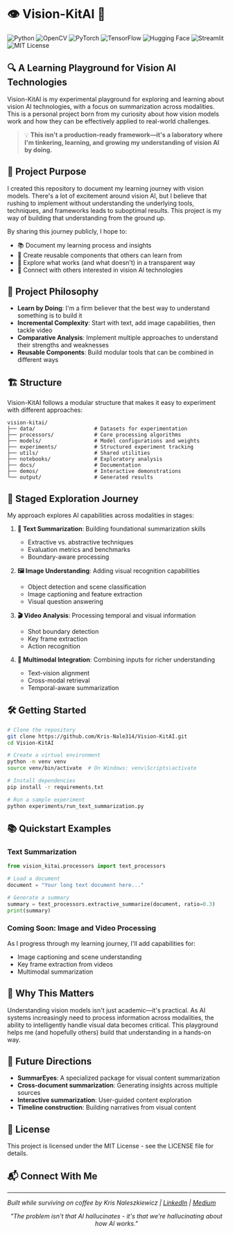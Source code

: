 # 👁️        Vision-KitAI           🧰

![Python](https://img.shields.io/badge/Python-3776AB?style=for-the-badge&logo=python&logoColor=white)
![OpenCV](https://img.shields.io/badge/OpenCV-5C3EE8?style=for-the-badge&logo=opencv&logoColor=white)
![PyTorch](https://img.shields.io/badge/PyTorch-EE4C2C?style=for-the-badge&logo=pytorch&logoColor=white)
![TensorFlow](https://img.shields.io/badge/TensorFlow-FF6F00?style=for-the-badge&logo=tensorflow&logoColor=white)
![Hugging Face](https://img.shields.io/badge/Hugging_Face-FFD21E?style=for-the-badge&logo=huggingface&logoColor=black)
![Streamlit](https://img.shields.io/badge/Streamlit-FF4B4B?style=for-the-badge&logo=streamlit&logoColor=white)
![MIT License](https://img.shields.io/badge/License-MIT-yellow.svg)

## 🔍 A Learning Playground for Vision AI Technologies

Vision-KitAI is my experimental playground for exploring and learning about vision AI technologies, with a focus on summarization across modalities. This is a personal project born from my curiosity about how vision models work and how they can be effectively applied to real-world challenges.

> 💡 **This isn't a production-ready framework—it's a laboratory where I'm tinkering, learning, and growing my understanding of vision AI by doing.**

## 🎯 Project Purpose

I created this repository to document my learning journey with vision models. There's a lot of excitement around vision AI, but I believe that rushing to implement without understanding the underlying tools, techniques, and frameworks leads to suboptimal results. This project is my way of building that understanding from the ground up.

By sharing this journey publicly, I hope to:
- 📚 Document my learning process and insights
- 🔄 Create reusable components that others can learn from
- 🧪 Explore what works (and what doesn't) in a transparent way
- 🤝 Connect with others interested in vision AI technologies

## 🚀 Project Philosophy

- **Learn by Doing**: I'm a firm believer that the best way to understand something is to build it
- **Incremental Complexity**: Start with text, add image capabilities, then tackle video
- **Comparative Analysis**: Implement multiple approaches to understand their strengths and weaknesses
- **Reusable Components**: Build modular tools that can be combined in different ways

## 🏗️ Structure

Vision-KitAI follows a modular structure that makes it easy to experiment with different approaches:

```
vision-kitai/
├── data/                   # Datasets for experimentation
├── processors/             # Core processing algorithms
├── models/                 # Model configurations and weights
├── experiments/            # Structured experiment tracking
├── utils/                  # Shared utilities
├── notebooks/              # Exploratory analysis
├── docs/                   # Documentation
├── demos/                  # Interactive demonstrations
└── output/                 # Generated results
```

## 🌈 Staged Exploration Journey

My approach explores AI capabilities across modalities in stages:

1. **📝 Text Summarization**: Building foundational summarization skills
   - Extractive vs. abstractive techniques
   - Evaluation metrics and benchmarks
   - Boundary-aware processing

2. **🖼️ Image Understanding**: Adding visual recognition capabilities
   - Object detection and scene classification
   - Image captioning and feature extraction
   - Visual question answering

3. **🎬 Video Analysis**: Processing temporal and visual information
   - Shot boundary detection
   - Key frame extraction
   - Action recognition

4. **🔄 Multimodal Integration**: Combining inputs for richer understanding
   - Text-vision alignment
   - Cross-modal retrieval
   - Temporal-aware summarization

## 🛠️ Getting Started

```bash
# Clone the repository
git clone https://github.com/Kris-Nale314/Vision-KitAI.git
cd Vision-KitAI

# Create a virtual environment
python -m venv venv
source venv/bin/activate  # On Windows: venv\Scripts\activate

# Install dependencies
pip install -r requirements.txt

# Run a sample experiment
python experiments/run_text_summarization.py
```

## 📚 Quickstart Examples

### Text Summarization

```python
from vision_kitai.processors import text_processors

# Load a document
document = "Your long text document here..."

# Generate a summary
summary = text_processors.extractive_summarize(document, ratio=0.3)
print(summary)
```

### Coming Soon: Image and Video Processing

As I progress through my learning journey, I'll add capabilities for:
- Image captioning and scene understanding
- Key frame extraction from videos
- Multimodal summarization

## 🤔 Why This Matters

Understanding vision models isn't just academic—it's practical. As AI systems increasingly need to process information across modalities, the ability to intelligently handle visual data becomes critical. This playground helps me (and hopefully others) build that understanding in a hands-on way.

## 🔮 Future Directions

- **SummarEyes**: A specialized package for visual content summarization
- **Cross-document summarization**: Generating insights across multiple sources
- **Interactive summarization**: User-guided content exploration
- **Timeline construction**: Building narratives from visual content


## 📄 License

This project is licensed under the MIT License - see the LICENSE file for details.

## 📬 Connect With Me

---

*Built while surviving on coffee by Kris Naleszkiewicz | [LinkedIn](https://www.linkedin.com/in/kris-nale314/) | [Medium](https://medium.com/@kris_nale314)*

<div align="center">
  <i>"The problem isn't that AI hallucinates - it's that we're hallucinating about how AI works."</i>
</div>